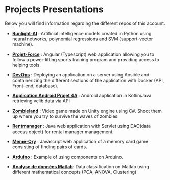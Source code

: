 # Projects Presentations

Below you will find information regarding the different repos of this account.

- [**Runlight-AI**](https://github.com/Tristan-Bourhis/Runlight-AI) : Artificial intelligence models created in Python using neural networks, polynomial regressions and SVM (support-vector machine).

- [**Projet-Force**](https://github.com/Tristan-Bourhis/Projet-force) : Angular (Typescript) web application allowing you to follow a power-lifting sports training program and providing access to helping tools.

- [**DevOps**](https://github.com/Tristan-Bourhis/Tp_Devops) : Deploying an application on a server using Ansible and containerizing the different sections of the application with Docker (API, Front-end, database).

- [**Application Android Projet 4A**](https://github.com/Tristan-Bourhis/Application_android_projet_4A) : Android application in Kotlin/Java retrieving velib data via API

- [**Zombieland**](https://github.com/Tristan-Bourhis/Zombieland) : Video game made on Unity engine using C#. Shoot them up where you try to survive the waves of zombies.

- [**Rentmanager**](https://github.com/Tristan-Bourhis/rentmanager) : Java web application with Servlet using DAO(data access object) for rental manager management.

- [**Meme-Ory**](https://github.com/Tristan-Bourhis/Meme-ory) : Javascript web application of a memory card game consisting of finding pairs of cards.

- [**Arduino**](https://github.com/Tristan-Bourhis/Arduino_) : Example of using components on Arduino.

- [**Analyse de données Matlab**](https://github.com/Tristan-Bourhis/Analyse-de-donn-e_Matlab): Data classification on Matlab using different mathematical concepts (PCA, ANOVA, Clustering)
